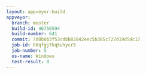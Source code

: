 ```yaml
---
layout: appveyor-build
appveyor:
  branch: master
  build-id: 46750594
  build-number: 641
  commit: 7d0b0b3f53cdbb82842eec5b385c727d19d5dc17
  job-id: h0qfgj7kq5uhycr5
  job-number: 5
  os-name: Windows
  test-result: 0
---
```

